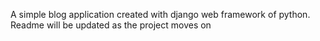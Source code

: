A simple blog application created with django web framework of python.
Readme will be updated as the project moves on
